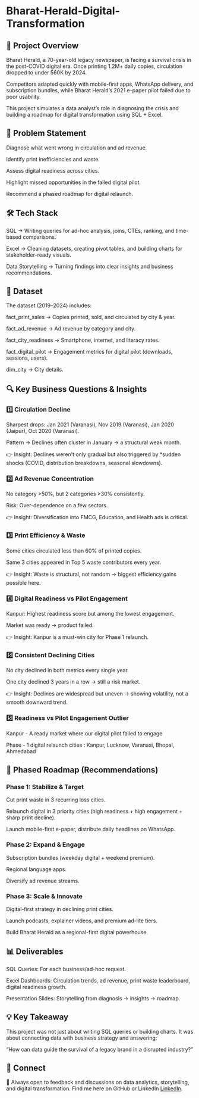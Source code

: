 # Bharat-Herald-Digital-Transformation

## 📌 Project Overview

Bharat Herald, a 70-year-old legacy newspaper, is facing a survival crisis in the post-COVID digital era. Once printing 1.2M+ daily copies, circulation dropped to under 560K by 2024.

Competitors adapted quickly with mobile-first apps, WhatsApp delivery, and subscription bundles, while Bharat Herald’s 2021 e-paper pilot failed due to poor usability.

This project simulates a data analyst’s role in diagnosing the crisis and building a roadmap for digital transformation using SQL + Excel.

## 🎯 Problem Statement

Diagnose what went wrong in circulation and ad revenue.

Identify print inefficiencies and waste.

Assess digital readiness across cities.

Highlight missed opportunities in the failed digital pilot.

Recommend a phased roadmap for digital relaunch.

## 🛠️ Tech Stack

SQL → Writing queries for ad-hoc analysis, joins, CTEs, ranking, and time-based comparisons.

Excel → Cleaning datasets, creating pivot tables, and building charts for stakeholder-ready visuals.

Data Storytelling → Turning findings into clear insights and business recommendations.

## 📂 Dataset

The dataset (2019–2024) includes:

fact_print_sales → Copies printed, sold, and circulated by city & year.

fact_ad_revenue → Ad revenue by category and city.

fact_city_readiness → Smartphone, internet, and literacy rates.

fact_digital_pilot → Engagement metrics for digital pilot (downloads, sessions, users).

dim_city → City details.

## 🔍 Key Business Questions & Insights

### 1️⃣ Circulation Decline

Sharpest drops: Jan 2021 (Varanasi), Nov 2019 (Varanasi), Jan 2020 (Jaipur), Oct 2020 (Varanasi).

Pattern → Declines often cluster in January → a structural weak month.

👉 Insight: Declines weren’t only gradual but also triggered by *sudden shocks (COVID, distribution breakdowns, seasonal slowdowns).

### 2️⃣ Ad Revenue Concentration

No category >50%, but 2 categories >30% consistently.

Risk: Over-dependence on a few sectors.

👉 Insight: Diversification into FMCG, Education, and Health ads is critical.

### 3️⃣ Print Efficiency & Waste

Some cities circulated less than 60% of printed copies.

Same 3 cities appeared in Top 5 waste contributors every year.

👉 Insight: Waste is structural, not random → biggest efficiency gains possible here.

### 4️⃣ Digital Readiness vs Pilot Engagement

Kanpur: Highest readiness score but among the lowest engagement.

Market was ready → product failed.

👉 Insight: Kanpur is a must-win city for Phase 1 relaunch.

### 5️⃣ Consistent Declining Cities

No city declined in both metrics every single year.

One city declined 3 years in a row → still a risk market.

👉 Insight: Declines are widespread but uneven → showing volatility, not a smooth downward trend.

### 5️⃣ Readiness vs Pilot Engagement Outlier

Kanpur - A ready market where our digital pilot failed to engage

Phase - 1 digital relaunch cities : Kanpur, Lucknow, Varanasi, Bhopal, Ahmedabad


## 🚀 Phased Roadmap (Recommendations)
### Phase 1: Stabilize & Target 

Cut print waste in 3 recurring loss cities.

Relaunch digital in 3 priority cities (high readiness + high engagement + sharp print decline).

Launch mobile-first e-paper, distribute daily headlines on WhatsApp.

### Phase 2: Expand & Engage 

Subscription bundles (weekday digital + weekend premium).

Regional language apps.

Diversify ad revenue streams.

### Phase 3: Scale & Innovate 

Digital-first strategy in declining print cities.

Launch podcasts, explainer videos, and premium ad-lite tiers.

Build Bharat Herald as a regional-first digital powerhouse.

## 📊 Deliverables

SQL Queries: For each business/ad-hoc request.

Excel Dashboards: Circulation trends, ad revenue, print waste leaderboard, digital readiness growth.

Presentation Slides: Storytelling from diagnosis → insights → roadmap.

## 💡 Key Takeaway

This project was not just about writing SQL queries or building charts. It was about connecting data with business strategy and answering:

“How can data guide the survival of a legacy brand in a disrupted industry?”

## 🔗 Connect

💬 Always open to feedback and discussions on data analytics, storytelling, and digital transformation.
Find me here on GitHub or LinkedIn [LinkedIn](https://www.linkedin.com/in/lvaraprasad/).
